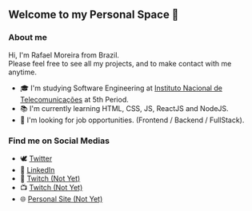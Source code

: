 ## Welcome to my Personal Space  👋

### About me
<p>
  Hi, I'm Rafael Moreira from Brazil.<br>
  Please feel free to see all my projects, and to make contact with me anytime.
</p>

<!--
**vonot16/vonot16** is a ✨ _special_ ✨ repository because its `README.md` (this file) appears on your GitHub profile.

Here are some ideas to get you started:

- 🔭 I’m currently working on ...
- 🌱 I’m currently learning ...
- 👯 I’m looking to collaborate on ...
- 🤔 I’m looking for help with ...
- 💬 Ask me about ...
- 📫 How to reach me: ...
- 😄 Pronouns: ...
- ⚡ Fun fact: ...
-->

- 🎓 I'm studying Software Engineering at <a href="https://inatel.br/home/" target="_blank"> Instituto Nacional de Telecomunicações</a> at 5th Period.
- 📚 I'm currently learning HTML, CSS, JS, ReactJS and NodeJS.
- 💼 I'm looking for job opportunities. (Frontend / Backend / FullStack).

### Find me on Social Medias

- 🕊  <a href="https://twitter.com/vonot16" targert="_blank" >Twitter </a>
- 💼 <a href="https://www.linkedin.com/in/vonot/" targert="_blank" >LinkedIn </a>
- 🤳 <a href="https://www.instagram.com/vonot16/" targert="_blank" >Twitch (Not Yet) </a>
- 📺 <a href="#" targert="_blank" >Twitch (Not Yet)</a>
- 🌐 <a href="#" targert="_blank" >Personal Site (Not Yet)</a>
